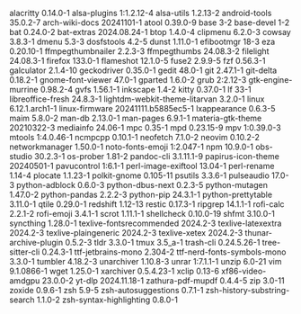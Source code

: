 alacritty 0.14.0-1
alsa-plugins 1:1.2.12-4
alsa-utils 1.2.13-2
android-tools 35.0.2-7
arch-wiki-docs 20241101-1
atool 0.39.0-9
base 3-2
base-devel 1-2
bat 0.24.0-2
bat-extras 2024.08.24-1
btop 1.4.0-4
clipmenu 6.2.0-3
cowsay 3.8.3-1
dmenu 5.3-3
dosfstools 4.2-5
dunst 1.11.0-1
efibootmgr 18-3
eza 0.20.10-1
ffmpegthumbnailer 2.2.3-3
ffmpegthumbs 24.08.3-2
filelight 24.08.3-1
firefox 133.0-1
flameshot 12.1.0-5
fuse2 2.9.9-5
fzf 0.56.3-1
galculator 2.1.4-10
geckodriver 0.35.0-1
gedit 48.0-1
git 2.47.1-1
git-delta 0.18.2-1
gnome-font-viewer 47.0-1
gparted 1.6.0-2
grub 2:2.12-3
gtk-engine-murrine 0.98.2-4
gvfs 1.56.1-1
inkscape 1.4-2
kitty 0.37.0-1
lf 33-1
libreoffice-fresh 24.8.3-1
lightdm-webkit-theme-litarvan 3.2.0-1
linux 6.12.1.arch1-1
linux-firmware 20241111.b5885ec5-1
lxappearance 0.6.3-5
maim 5.8.0-2
man-db 2.13.0-1
man-pages 6.9.1-1
materia-gtk-theme 20210322-3
mediainfo 24.06-1
mpc 0.35-1
mpd 0.23.15-9
mpv 1:0.39.0-3
mtools 1:4.0.46-1
ncmpcpp 0.10.1-1
neofetch 7.1.0-2
neovim 0.10.2-2
networkmanager 1.50.0-1
noto-fonts-emoji 1:2.047-1
npm 10.9.0-1
obs-studio 30.2.3-1
os-prober 1.81-2
pandoc-cli 3.1.11.1-9
papirus-icon-theme 20240501-1
pavucontrol 1:6.1-1
perl-image-exiftool 13.04-1
perl-rename 1.14-4
plocate 1.1.23-1
polkit-gnome 0.105-11
psutils 3.3.6-1
pulseaudio 17.0-3
python-adblock 0.6.0-3
python-dbus-next 0.2.3-5
python-mutagen 1.47.0-2
python-pandas 2.2.2-3
python-pip 24.3.1-1
python-prettytable 3.11.0-1
qtile 0.29.0-1
redshift 1.12-13
restic 0.17.3-1
ripgrep 14.1.1-1
rofi-calc 2.2.1-2
rofi-emoji 3.4.1-1
scrot 1.11.1-1
shellcheck 0.10.0-19
shfmt 3.10.0-1
syncthing 1.28.0-1
texlive-fontsrecommended 2024.2-3
texlive-latexextra 2024.2-3
texlive-plaingeneric 2024.2-3
texlive-xetex 2024.2-3
thunar-archive-plugin 0.5.2-3
tldr 3.3.0-1
tmux 3.5_a-1
trash-cli 0.24.5.26-1
tree-sitter-cli 0.24.3-1
ttf-jetbrains-mono 2.304-2
ttf-nerd-fonts-symbols-mono 3.3.0-1
tumbler 4.18.2-3
unarchiver 1.10.8-3
unrar 1:7.1.1-1
unzip 6.0-21
vim 9.1.0866-1
wget 1.25.0-1
xarchiver 0.5.4.23-1
xclip 0.13-6
xf86-video-amdgpu 23.0.0-2
yt-dlp 2024.11.18-1
zathura-pdf-mupdf 0.4.4-5
zip 3.0-11
zoxide 0.9.6-1
zsh 5.9-5
zsh-autosuggestions 0.7.1-1
zsh-history-substring-search 1.1.0-2
zsh-syntax-highlighting 0.8.0-1
